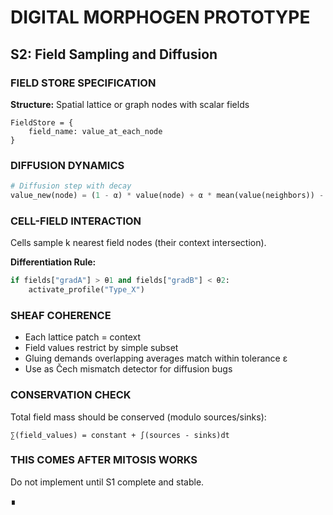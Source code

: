 # DIGITAL MORPHOGEN PROTOTYPE
## S2: Field Sampling and Diffusion

### FIELD STORE SPECIFICATION

**Structure:** Spatial lattice or graph nodes with scalar fields
```
FieldStore = {
    field_name: value_at_each_node
}
```

### DIFFUSION DYNAMICS

```python
# Diffusion step with decay
value_new(node) = (1 - α) * value(node) + α * mean(value(neighbors)) - decay * value(node)
```

### CELL-FIELD INTERACTION

Cells sample k nearest field nodes (their context intersection).

**Differentiation Rule:**
```python
if fields["gradA"] > θ1 and fields["gradB"] < θ2:
    activate_profile("Type_X")
```

### SHEAF COHERENCE

- Each lattice patch = context
- Field values restrict by simple subset
- Gluing demands overlapping averages match within tolerance ε
- Use as Čech mismatch detector for diffusion bugs

### CONSERVATION CHECK

Total field mass should be conserved (modulo sources/sinks):
```
∑(field_values) = constant + ∫(sources - sinks)dt
```

### THIS COMES AFTER MITOSIS WORKS

Do not implement until S1 complete and stable.

∎